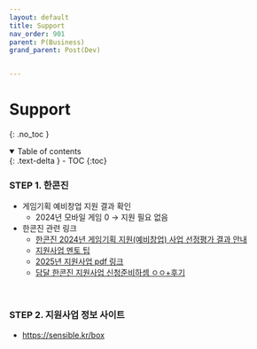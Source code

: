 ```yaml
---
layout: default
title: Support
nav_order: 901
parent: P(Business)
grand_parent: Post(Dev)


---
```


# Support

{: .no_toc }

<details open markdown="block">
  <summary>
    Table of contents
  </summary>
  {: .text-delta }
- TOC
{:toc}
</details>
<!------------------------------------ STEP ------------------------------------>



### STEP 1. 한콘진

* 게임기획 예비창업 지원 결과 확인
  * 2024년 모바일 게임 0 → 지원 필요 없음
* 한콘진 관련 링크
  * [한콘진 2024년 게임기획 지원(예비창업) 사업 선정평가 결과 안내](https://www.kocca.kr/kocca/bbs/view/B0000137/2005245.do?menuNo=204802)
  * [지원사업 멘토 팁](https://gall.dcinside.com/mgallery/board/view/?id=game_dev&no=176122)
  * [2025년 지원사업 pdf 링크](https://www.kocca.kr/download/cop/kocca_business_2025_v1.pdf)
  * [담달 한콘진 지원사업 신청준비하셈 ㅇㅇ+후기](https://gall.dcinside.com/mgallery/board/view/?id=game_dev&no=176105&s_type=search_subject_memo&s_keyword=%ED%95%9C%EC%BD%98%EC%A7%84&page=1)

<br>



### STEP 2. 지원사업 정보 사이트

* https://sensible.kr/box

